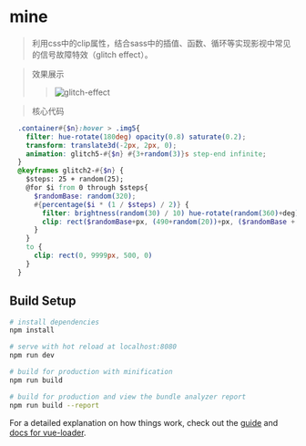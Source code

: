 # mine

> 利用css中的clip属性，结合sass中的插值、函数、循环等实现影视中常见的信号故障特效（glitch effect）。

>效果展示
>> ![glitch-effect](../demo/demo1.gif)

> 核心代码
```scss
  .container#{$n}:hover > .img5{
    filter: hue-rotate(180deg) opacity(0.8) saturate(0.2);
    transform: translate3d(-2px, 2px, 0);
    animation: glitch5-#{$n} #{3+random(3)}s step-end infinite;
  }
  @keyframes glitch2-#{$n} {
    $steps: 25 + random(25);
    @for $i from 0 through $steps{
      $randomBase: random(320);
      #{percentage($i * (1 / $steps) / 2)} {
        filter: brightness(random(30) / 10) hue-rotate(random(360)+deg);
        clip: rect($randomBase+px, (490+random(20))+px, ($randomBase + random(30))+px, (random(40) - 30)+px);
      }
    }
    to {
      clip: rect(0, 9999px, 500, 0)
    }
  }
```

## Build Setup

``` bash
# install dependencies
npm install

# serve with hot reload at localhost:8080
npm run dev

# build for production with minification
npm run build

# build for production and view the bundle analyzer report
npm run build --report
```

For a detailed explanation on how things work, check out the [guide](http://vuejs-templates.github.io/webpack/) and [docs for vue-loader](http://vuejs.github.io/vue-loader).

